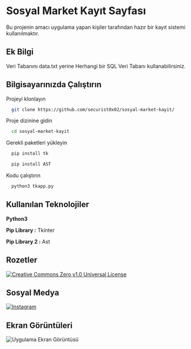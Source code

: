 
# Sosyal Market Kayıt Sayfası

Bu projenin amacı uygulama yapan kişiler tarafından hazır bir kayıt sistemi kullanılmaktır.
## Ek Bilgi

Veri Tabanını data.txt yerine Herhangi bir SQL Veri Tabanı kullanabilirsiniz.




## Bilgisayarınızda Çalıştırın

Projeyi klonlayın

```bash
  git clone https://github.com/securist0x02/sosyal-market-kayit/
```

Proje dizinine gidin

```bash
  cd sosyal-market-kayit
```

Gerekli paketleri yükleyin

```bash
  pip install tk
```

```bash
  pip install AST
```


Kodu çalıştırın

```bash
  python3 tkapp.py
```

  
## Kullanılan Teknolojiler

**Python3**

**Pip Library :** Tkinter 

**Pip Library 2 :**  Ast

  
## Rozetler

[![Creative Commons Zero v1.0 Universal License](https://img.shields.io/badge/License-MIT-green.svg)](https://github.com/securist0x02/sosyal-market-kayit/blob/main/LICENSE)
## Sosyal Medya

  [![Instagram](https://raw.githubusercontent.com/securist0x02/sosyal-market-kayit/main/imgt/indir.jpg)](https://www.instagram.com/securist0x01)
## Ekran Görüntüleri

![Uygulama Ekran Görüntüsü](https://raw.githubusercontent.com/securist0x02/sosyal-market-kayit/main/imgt/i.png)

  
